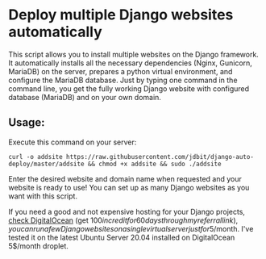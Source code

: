# Deploy multiple Django websites automatically

This script allows you to install multiple websites on the Django framework. It automatically installs all the necessary dependencies (Nginx, Gunicorn, MariaDB) on the server, prepares a python virtual environment, and configure the MariaDB database. Just by typing one command in the command line, you get the fully working Django website with configured database (MariaDB) and on your own domain.

## Usage:

Execute this command on your server:

```curl -o addsite https://raw.githubusercontent.com/jdbit/django-auto-deploy/master/addsite && chmod +x addsite && sudo ./addsite```

Enter the desired website and domain name when requested and your website is ready to use!
You can set up as many Django websites as you want with this script. 

If you need a good and not expensive hosting for your Django projects, [check DigitalOcean](https://m.do.co/c/008d3315ed7b) (get $100 in credit for 60 days through my referral link), you can run a few Django websites on a single virtual server just for 5$/month. I've tested it on the latest Ubuntu Server 20.04 installed on DigitalOcean 5$/month droplet.
